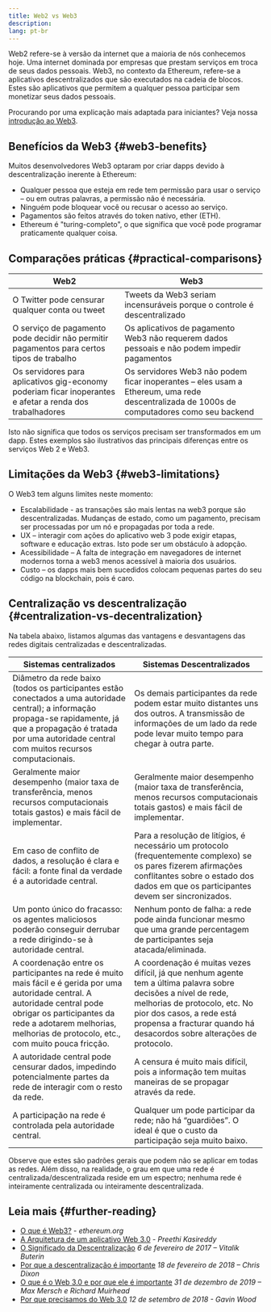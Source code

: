 ```yaml
---
title: Web2 vs Web3
description:
lang: pt-br
---
```


Web2 refere-se à versão da internet que a maioria de nós conhecemos hoje. Uma internet dominada por empresas que prestam serviços em troca de seus dados pessoais. Web3, no contexto da Ethereum, refere-se a aplicativos descentralizados que são executados na cadeia de blocos. Estes são aplicativos que permitem a qualquer pessoa participar sem monetizar seus dados pessoais.

Procurando por uma explicação mais adaptada para iniciantes? Veja nossa [introdução ao Web3](/web3/).

## Benefícios da Web3 {#web3-benefits}

Muitos desenvolvedores Web3 optaram por criar dapps devido à descentralização inerente à Ethereum:

- Qualquer pessoa que esteja em rede tem permissão para usar o serviço – ou em outras palavras, a permissão não é necessária.
- Ninguém pode bloquear você ou recusar o acesso ao serviço.
- Pagamentos são feitos através do token nativo, ether (ETH).
- Ethereum é "turing-completo", o que significa que você pode programar praticamente qualquer coisa.

## Comparações práticas {#practical-comparisons}

| Web2                                                                                                     | Web3                                                                                                                                      |
| -------------------------------------------------------------------------------------------------------- | ----------------------------------------------------------------------------------------------------------------------------------------- |
| O Twitter pode censurar qualquer conta ou tweet                                                          | Tweets da Web3 seriam incensuráveis porque o controle é descentralizado                                                                   |
| O serviço de pagamento pode decidir não permitir pagamentos para certos tipos de trabalho                | Os aplicativos de pagamento Web3 não requerem dados pessoais e não podem impedir pagamentos                                               |
| Os servidores para aplicativos gig-economy poderiam ficar inoperantes e afetar a renda dos trabalhadores | Os servidores Web3 não podem ficar inoperantes – eles usam a Ethereum, uma rede descentralizada de 1000s de computadores como seu backend |

Isto não significa que todos os serviços precisam ser transformados em um dapp. Estes exemplos são ilustrativos das principais diferenças entre os serviços Web 2 e Web3.

## Limitações da Web3 {#web3-limitations}

O Web3 tem alguns limites neste momento:

- Escalabilidade - as transações são mais lentas na web3 porque são descentralizadas. Mudanças de estado, como um pagamento, precisam ser processadas por um nó e propagadas por toda a rede.
- UX – interagir com ações do aplicativo web 3 pode exigir etapas, software e educação extras. Isto pode ser um obstáculo à adopção.
- Acessibilidade – A falta de integração em navegadores de internet modernos torna a web3 menos acessível à maioria dos usuários.
- Custo – os dapps mais bem sucedidos colocam pequenas partes do seu código na blockchain, pois é caro.

## Centralização vs descentralização {#centralization-vs-decentralization}

Na tabela abaixo, listamos algumas das vantagens e desvantagens das redes digitais centralizadas e descentralizadas.

| Sistemas centralizados                                                                                                                                                                                                                         | Sistemas Descentralizados                                                                                                                                                                                                                            |
| ---------------------------------------------------------------------------------------------------------------------------------------------------------------------------------------------------------------------------------------------- | ---------------------------------------------------------------------------------------------------------------------------------------------------------------------------------------------------------------------------------------------------- |
| Diâmetro da rede baixo (todos os participantes estão conectados a uma autoridade central); a informação propaga-se rapidamente, já que a propagação é tratada por uma autoridade central com muitos recursos computacionais.                   | Os demais participantes da rede podem estar muito distantes uns dos outros. A transmissão de informações de um lado da rede pode levar muito tempo para chegar à outra parte.                                                                        |
| Geralmente maior desempenho (maior taxa de transferência, menos recursos computacionais totais gastos) e mais fácil de implementar.                                                                                                            | Geralmente maior desempenho (maior taxa de transferência, menos recursos computacionais totais gastos) e mais fácil de implementar.                                                                                                                  |
| Em caso de conflito de dados, a resolução é clara e fácil: a fonte final da verdade é a autoridade central.                                                                                                                                    | Para a resolução de litígios, é necessário um protocolo (frequentemente complexo) se os pares fizerem afirmações conflitantes sobre o estado dos dados em que os participantes devem ser sincronizados.                                              |
| Um ponto único do fracasso: os agentes maliciosos poderão conseguir derrubar a rede dirigindo-se à autoridade central.                                                                                                                         | Nenhum ponto de falha: a rede pode ainda funcionar mesmo que uma grande percentagem de participantes seja atacada/eliminada.                                                                                                                         |
| A coordenação entre os participantes na rede é muito mais fácil e é gerida por uma autoridade central. A autoridade central pode obrigar os participantes da rede a adotarem melhorias, melhorias de protocolo, etc., com muito pouca fricção. | A coordenação é muitas vezes difícil, já que nenhum agente tem a última palavra sobre decisões a nível de rede, melhorias de protocolo, etc. No pior dos casos, a rede está propensa a fracturar quando há desacordos sobre alterações de protocolo. |
| A autoridade central pode censurar dados, impedindo potencialmente partes da rede de interagir com o resto da rede.                                                                                                                            | A censura é muito mais difícil, pois a informação tem muitas maneiras de se propagar através da rede.                                                                                                                                                |
| A participação na rede é controlada pela autoridade central.                                                                                                                                                                                   | Qualquer um pode participar da rede; não há “guardiões”. O ideal é que o custo da participação seja muito baixo.                                                                                                                                     |

Observe que estes são padrões gerais que podem não se aplicar em todas as redes. Além disso, na realidade, o grau em que uma rede é centralizada/descentralizada reside em um espectro; nenhuma rede é inteiramente centralizada ou inteiramente descentralizada.

## Leia mais {#further-reading}

- [O que é Web3?](/web3/) - _ethereum.org_
- [A Arquitetura de um aplicativo Web 3.0](https://www.preethikasireddy.com/post/the-architecture-of-a-web-3-0-application) - _Preethi Kasireddy_
- [O Significado da Descentralização](https://medium.com/@VitalikButerin/the-meaning-of-decentralization-a0c92b76a274) _6 de fevereiro de 2017 – Vitalik Buterin_
- [Por que a descentralização é importante](https://medium.com/s/story/why-decentralization-matters-5e3f79f7638e) _18 de fevereiro de 2018 – Chris Dixon_
- [O que é o Web 3.0 e por que ele é importante](https://medium.com/fabric-ventures/what-is-web-3-0-why-it-matters-934eb07f3d2b) _31 de dezembro de 2019 – Max Mersch e Richard Muirhead_
- [Por que precisamos do Web 3.0](https://medium.com/@gavofyork/why-we-need-web-3-0-5da4f2bf95ab) _12 de setembro de 2018 - Gavin Wood_
